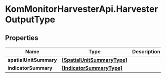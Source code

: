 # KomMonitorHarvesterApi.HarvesterOutputType

## Properties
Name | Type | Description | Notes
------------ | ------------- | ------------- | -------------
**spatialUnitSummary** | [**[SpatialUnitSummaryType]**](SpatialUnitSummaryType.md) |  | [optional] 
**indicatorSummary** | [**[IndicatorSummaryType]**](IndicatorSummaryType.md) |  | [optional] 
